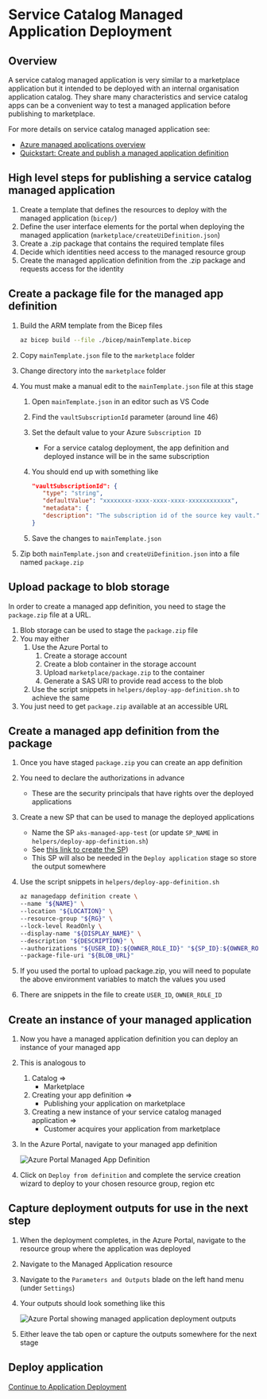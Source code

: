 # Service Catalog Managed Application Deployment

## Overview

A service catalog managed application is very similar to a marketplace application but it intended to be deployed with an internal organisation application catalog. They share many characteristics and service catalog apps can be a convenient way to test a managed application before publishing to marketplace.

For more details on service catalog managed application see:

* [Azure managed applications overview](https://docs.microsoft.com/azure/azure-resource-manager/managed-applications/overview)
* [Quickstart: Create and publish a managed application definition](https://docs.microsoft.com/azure/azure-resource-manager/managed-applications/publish-service-catalog-app?tabs=azure-cli)

## High level steps for publishing a service catalog managed application

1. Create a template that defines the resources to deploy with the managed application (`bicep/`)
1. Define the user interface elements for the portal when deploying the managed application (`marketplace/createUiDefinition.json`)
1. Create a .zip package that contains the required template files
1. Decide which identities need access to the managed resource group
1. Create the managed application definition from the .zip package and requests access for the identity

## Create a package file for the managed app definition

1. Build the ARM template from the Bicep files

    ```bash
    az bicep build --file ./bicep/mainTemplate.bicep
    ```

1. Copy `mainTemplate.json` file to the `marketplace` folder
1. Change directory into the `marketplace` folder
1. You must make a manual edit to the `mainTemplate.json` file at this stage
   1. Open `mainTemplate.json` in an editor such as VS Code
   1. Find the `vaultSubscriptionId` parameter (around line 46)
   1. Set the default value to your Azure `Subscription ID`
      * For a service catalog deployment, the app definition and deployed instance will be in the same subscription
   1. You should end up with something like

      ```json
      "vaultSubscriptionId": {
         "type": "string",
         "defaultValue": "xxxxxxxx-xxxx-xxxx-xxxx-xxxxxxxxxxxx",
         "metadata": {
         "description": "The subscription id of the source key vault."
      }
      ```

   1. Save the changes to `mainTemplate.json`

1. Zip both `mainTemplate.json` and `createUiDefinition.json` into a file named `package.zip`

## Upload package to blob storage

In order to create a managed app definition, you need to stage the `package.zip`  file at a URL.

1. Blob storage can be used to stage the `package.zip` file
1. You may either
   1. Use the Azure Portal to
      1. Create a storage account
      1. Create a blob container in the storage account
      1. Upload `marketplace/package.zip` to the container
      1. Generate a SAS URI to provide read access to the blob
   1. Use the script snippets in `helpers/deploy-app-definition.sh` to achieve the same
1. You just need to get `package.zip` available at an accessible URL

## Create a managed app definition from the package

1. Once you have staged `package.zip` you can create an app definition
1. You need to declare the authorizations in advance
   * These are the security principals that have rights over the deployed applications
1. Create a new SP that can be used to manage the deployed applications
   * Name the SP `aks-managed-app-test` (or update `SP_NAME` in `helpers/deploy-app-definition.sh`)
   * See [this link to create the SP](https://github.com/marketplace/actions/azure-login#configure-a-service-principal-with-a-secret))
   * This SP will also be needed in the `Deploy application` stage so store the output somewhere
1. Use the script snippets in `helpers/deploy-app-definition.sh`

   ```bash
   az managedapp definition create \
   --name "${NAME}" \
   --location "${LOCATION}" \
   --resource-group "${RG}" \
   --lock-level ReadOnly \
   --display-name "${DISPLAY_NAME}" \
   --description "${DESCRIPTION}" \
   --authorizations "${USER_ID}:${OWNER_ROLE_ID}" "${SP_ID}:${OWNER_ROLE_ID}" \
   --package-file-uri "${BLOB_URL}"
   ```

1. If you used the portal to upload package.zip, you will need to populate the above environment variables to match the values you used
1. There are snippets in the file to create `USER_ID`, `OWNER_ROLE_ID`

## Create an instance of your managed application

1. Now you have a managed application definition you can deploy an instance of your managed app
1. This is analogous to
   1. Catalog =>
      * Marketplace
   1. Creating your app definition =>
      * Publishing your application on marketplace
   1. Creating a new instance of your service catalog managed application =>
      * Customer acquires your application from marketplace
1. In the Azure Portal, navigate to your managed app definition

   ![Azure Portal Managed App Definition](./images/managed-app-definition.png)

1. Click on `Deploy from definition` and complete the service creation wizard to deploy to your chosen resource group, region etc

## Capture deployment outputs for use in the next step

1. When the deployment completes, in the Azure Portal, navigate to the resource group where the application was deployed
1. Navigate to the Managed Application resource
1. Navigate to the `Parameters and Outputs` blade on the left hand menu (under `Settings`)
1. Your outputs should look something like this

   ![Azure Portal showing managed application deployment outputs](./images/managed-app-outputs.png)

1. Either leave the tab open or capture the outputs somewhere for the next stage

## Deploy application

[Continue to Application Deployment](./deploy-app.md)
